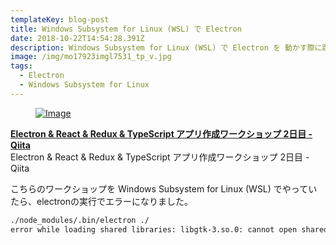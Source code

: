 ```yaml
---
templateKey: blog-post
title: Windows Subsystem for Linux (WSL) で Electron
date: 2018-10-22T14:54:28.391Z
description: Windows Subsystem for Linux (WSL) で Electron を 動かす際に躓いた点をメモしました。
image: /img/mo17923imgl7531_tp_v.jpg
tags:
  - Electron
  - Windows Subsystem for Linux
---
```

<div class="box"> <article class="media"> <div class="media-left"> <a href="https://qiita.com/EBIHARA_kenji/items/e6da1c3d6d16cf07b60a" target="_blank"> <figure class="image is-128x128"> <img src="http://capture.heartrails.com/120x120/shorten?https://qiita.com/EBIHARA_kenji/items/e6da1c3d6d16cf07b60a" alt="Image"> </figure> </a> </div> <div class="media-content"> <div class="content"> <p> <a href="https://qiita.com/EBIHARA_kenji/items/e6da1c3d6d16cf07b60a" target="_blank"><strong>Electron & React & Redux & TypeScript アプリ作成ワークショップ 2日目 - Qiita</strong></a> <a href="http://b.hatena.ne.jp/entry/https://qiita.com/EBIHARA_kenji/items/e6da1c3d6d16cf07b60a" target="_blank"><img border="0" src="http://b.hatena.ne.jp/entry/image/https://qiita.com/EBIHARA_kenji/items/e6da1c3d6d16cf07b60a" border="0" alt="" /></a> <br> Electron &amp; React &amp; Redux &amp; TypeScript アプリ作成ワークショップ 2日目 - Qiita </p> </div> </div> </article> </div>	

こちらのワークショップを Windows Subsystem for Linux (WSL) でやっていたら、electronの実行でエラーになりました。

```bash
./node_modules/.bin/electron ./
error while loading shared libraries: libgtk-3.so.0: cannot open shared object file: No such file or directory
```


